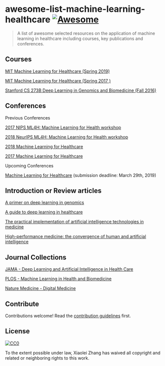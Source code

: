 # awesome-list-machine-learning-healthcare [![Awesome](https://awesome.re/badge.svg)](https://awesome.re)

> A list of awesome selected resources on the application of machine learning in healthcare including courses, key publications and conferences. 

## Courses
[MIT Machine Learning for Healthcare (Spring 2019)](https://mlhc19mit.github.io)

[MIT Machine Learning for Healthcare (Spring 2017 )](https://mlhc17mit.github.io)

[Stanford CS 273B Deep Learning in Genomics and Biomedicine (Fall 2016)](https://canvas.stanford.edu/courses/51037)

## Conferences

Previous Conferences

[2017 NIPS ML4H: Machine Learning for Health workshop](https://ml4health.github.io/2017/)

[2018 NeurIPS ML4H: Machine Learning for Health workshop](https://ml4health.github.io/2018/)

[2018 Machine Learning for Healthcare](https://www.mlforhc.org/2018-conference/)

[2017 Machine Learning for Healthcare](https://www.mlforhc.org/sponsors/)

Upcoming Conferences

[Machine Learning for Healthcare](https://www.mlforhc.org) (submission deadline: March 29th, 2019)

## Introduction or Review articles
[A primer on deep learning in genomics](https://www.nature.com/articles/s41588-018-0295-5)

[A guide to deep learning in healthcare](https://www.nature.com/articles/s41591-018-0316-z)

[The practical implementation of artificial intelligence technologies in medicine](https://www.nature.com/articles/s41591-018-0307-0)

[High-performance medicine: the convergence of human and artificial intelligence](https://www.nature.com/articles/s41591-018-0300-7)

## Journal Collections

[JAMA - Deep Learning and Artificial Intelligence in Health Care](https://sites.jamanetwork.com/machine-learning/)

[PLOS - Machine Learning in Health and Biomedicine](https://collections.plos.org/mlforhealth)

[Nature Medicine - Digital Medicine](https://www.nature.com/collections/egjifhdcih)

## Contribute

Contributions welcome! Read the [contribution guidelines](contributing.md) first.


## License

[![CC0](http://mirrors.creativecommons.org/presskit/buttons/88x31/svg/cc-zero.svg)](http://creativecommons.org/publicdomain/zero/1.0)

To the extent possible under law, Xiaolei Zhang has waived all copyright and
related or neighboring rights to this work.
